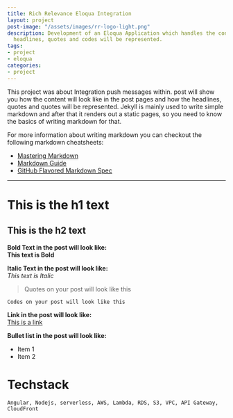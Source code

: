 ```yaml
---
title: Rich Relevance Eloqua Integration
layout: project
post-image: "/assets/images/rr-logo-light.png"
description: Development of an Eloqua Application which handles the content from Rich Relevance Personalization platform
  headlines, quotes and codes will be represented.
tags:
- project
- eloqua
categories:
- project
---
```


This project was about Integration push messages within.
post will show you how the content will look like in the post pages and how the headlines, quotes and quotes will be represented. Jekyll is mainly used to write simple markdown and after that it renders out a static pages, so you need to know the basics of writing markdown for that.

For more information about writing markdown you can checkout the following markdown cheatsheets:
* [Mastering Markdown](https://guides.github.com/features/mastering-markdown/)
* [Markdown Guide](https://www.markdownguide.org/cheat-sheet/)
* [GitHub Flavored Markdown Spec](https://github.github.com/gfm/)

---

# This is the h1 text
## This is the h2 text

**Bold Text in the post will look like:**<br>
**This text is Bold**

**Italic Text in the post will look like:**<br>
*This text is Italic*

> Quotes on your post will look like this

`Codes on your post will look like this`

**Link in the post will look like:**<br>
[This is a link](#)

**Bullet list in the post will look like:**
* Item 1
* Item 2

# Techstack
`Angular, Nodejs, serverless, AWS, Lambda, RDS, S3, VPC, API Gateway, CloudFront`

